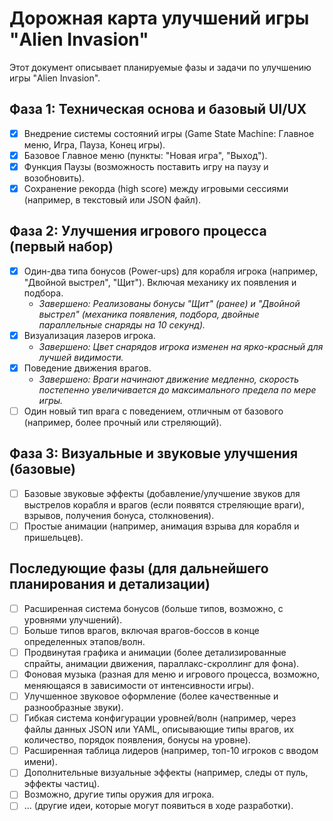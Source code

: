 # Дорожная карта улучшений игры "Alien Invasion"

Этот документ описывает планируемые фазы и задачи по улучшению игры "Alien Invasion".

## Фаза 1: Техническая основа и базовый UI/UX
- [x] Внедрение системы состояний игры (Game State Machine: Главное меню, Игра, Пауза, Конец игры).
- [x] Базовое Главное меню (пункты: "Новая игра", "Выход").
- [x] Функция Паузы (возможность поставить игру на паузу и возобновить).
- [x] Сохранение рекорда (high score) между игровыми сессиями (например, в текстовый или JSON файл).

## Фаза 2: Улучшения игрового процесса (первый набор)
- [x] Один-два типа бонусов (Power-ups) для корабля игрока (например, "Двойной выстрел", "Щит"). Включая механику их появления и подбора.
    - *Завершено: Реализованы бонусы "Щит" (ранее) и "Двойной выстрел" (механика появления, подбора, двойные параллельные снаряды на 10 секунд).*
- [x] Визуализация лазеров игрока.
    - *Завершено: Цвет снарядов игрока изменен на ярко-красный для лучшей видимости.*
- [x] Поведение движения врагов.
    - *Завершено: Враги начинают движение медленно, скорость постепенно увеличивается до максимального предела по мере игры.*
- [ ] Один новый тип врага с поведением, отличным от базового (например, более прочный или стреляющий).

## Фаза 3: Визуальные и звуковые улучшения (базовые)
- [ ] Базовые звуковые эффекты (добавление/улучшение звуков для выстрелов корабля и врагов (если появятся стреляющие враги), взрывов, получения бонуса, столкновения).
- [ ] Простые анимации (например, анимация взрыва для корабля и пришельцев).

## Последующие фазы (для дальнейшего планирования и детализации)
- [ ] Расширенная система бонусов (больше типов, возможно, с уровнями улучшений).
- [ ] Больше типов врагов, включая врагов-боссов в конце определенных этапов/волн.
- [ ] Продвинутая графика и анимации (более детализированные спрайты, анимации движения, параллакс-скроллинг для фона).
- [ ] Фоновая музыка (разная для меню и игрового процесса, возможно, меняющаяся в зависимости от интенсивности игры).
- [ ] Улучшенное звуковое оформление (более качественные и разнообразные звуки).
- [ ] Гибкая система конфигурации уровней/волн (например, через файлы данных JSON или YAML, описывающие типы врагов, их количество, порядок появления, бонусы на уровне).
- [ ] Расширенная таблица лидеров (например, топ-10 игроков с вводом имени).
- [ ] Дополнительные визуальные эффекты (например, следы от пуль, эффекты частиц).
- [ ] Возможно, другие типы оружия для игрока.
- [ ] ... (другие идеи, которые могут появиться в ходе разработки).
